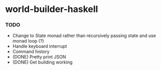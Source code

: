 # world-builder-haskell

### TODO

* Change to State monad rather than recursively passing state and use monad loop (?)
* Handle keyboard interrupt
* Command history
* (DONE) Pretty print JSON
* (DONE) Get building working